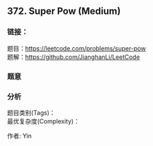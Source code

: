 ## 372. Super Pow (Medium)

### **链接**：
题目：https://leetcode.com/problems/super-pow  
题解：https://github.com/JianghanLi/LeetCode

### **题意**



### **分析**  
题目类别(Tags)：  
最优复杂度(Complexity)：  



作者: Yin
